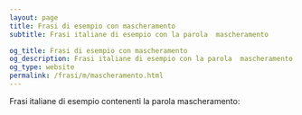 ```yaml
---
layout: page
title: Frasi di esempio con mascheramento 
subtitle: Frasi italiane di esempio con la parola  mascheramento

og_title: Frasi di esempio con mascheramento 
og_description: Frasi italiane di esempio con la parola  mascheramento
og_type: website
permalink: /frasi/m/mascheramento.html
---
```


Frasi italiane di esempio contenenti la parola mascheramento:


